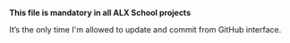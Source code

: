 **This file is mandatory in all ALX School projects**

It’s the only time I'm allowed to update and commit from GitHub interface.
